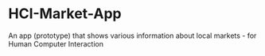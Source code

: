 # HCI-Market-App
An app (prototype) that shows various information about local markets - for Human Computer Interaction
